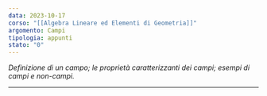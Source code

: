 ```yaml
---
data: 2023-10-17
corso: "[[Algebra Lineare ed Elementi di Geometria]]"
argomento: Campi
tipologia: appunti
stato: "0"
---
```

*Definizione di un campo; le proprietà caratterizzanti dei campi; esempi di campi e non-campi.*
- - -